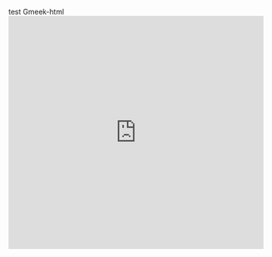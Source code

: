 test
Gmeek-html<iframe src="https://music.meekdai.com/#61" width="100%" height="460px" frameborder="0" allowfullscreen="true"></iframe>